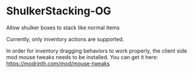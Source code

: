 # ShulkerStacking-OG
Allow shulker boxes to stack like normal items

Currently, only inventory actions are supported.

In order for inventory dragging behaviors to work properly, the client side mod mouse tweaks needs to be installed. You can get it here: https://modrinth.com/mod/mouse-tweaks

